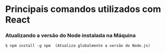 # Principais comandos utilizados com React

### Atualizando a versão do Node instalada na Máquina
```
$ npm install -g npm  (Atualiza globalmente a versão do Node.js)
```
